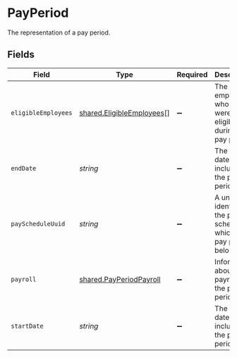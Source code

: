 # PayPeriod

The representation of a pay period.


## Fields

| Field                                                                         | Type                                                                          | Required                                                                      | Description                                                                   |
| ----------------------------------------------------------------------------- | ----------------------------------------------------------------------------- | ----------------------------------------------------------------------------- | ----------------------------------------------------------------------------- |
| `eligibleEmployees`                                                           | [shared.EligibleEmployees](../../../sdk/models/shared/eligibleemployees.md)[] | :heavy_minus_sign:                                                            | The employees who are (or were) eligible during the pay period.               |
| `endDate`                                                                     | *string*                                                                      | :heavy_minus_sign:                                                            | The end date, inclusive, of the pay period.                                   |
| `payScheduleUuid`                                                             | *string*                                                                      | :heavy_minus_sign:                                                            | A unique identifier of the pay schedule to which the pay period belongs.      |
| `payroll`                                                                     | [shared.PayPeriodPayroll](../../../sdk/models/shared/payperiodpayroll.md)     | :heavy_minus_sign:                                                            | Information about the payroll for the pay period.                             |
| `startDate`                                                                   | *string*                                                                      | :heavy_minus_sign:                                                            | The start date, inclusive, of the pay period.                                 |